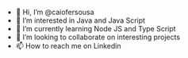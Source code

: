 - 👋 Hi, I’m @caiofersousa
- 👀 I’m interested in Java and Java Script
- 🌱 I’m currently learning Node JS and Type Script
- 💞️ I’m looking to collaborate on interesting projects
- 📫 How to reach me on Linkedin

<!---
caiofersousa/caiofersousa is a ✨ special ✨ repository because its `README.md` (this file) appears on your GitHub profile.
You can click the Preview link to take a look at your changes.
--->
